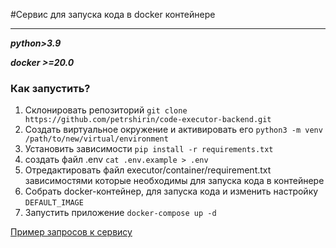 #Сервис для запуска кода в docker контейнере

-------------
***python>3.9***

***docker >=20.0***

### Как запустить?
1. Склонировать репозиторий `git clone https://github.com/petrshirin/code-executor-backend.git`
2. Создать виртуальное окружение и активировать его 
`python3 -m venv /path/to/new/virtual/environment`
3. Установить зависимости `pip install -r requirements.txt`
4. создать файл .env `cat .env.example > .env`
5. Отредактировать файл executor/container/requirement.txt 
зависимостями которые необходимы для запуска кода в контейнере
6. Собрать docker-контейнер, для запуска кода и изменить настройку `DEFAULT_IMAGE`
7. Запустить приложение `docker-compose up -d`

[Пример запросов к сервису](https://www.getpostman.com/collections/139a1f0e23ff0d41a7c2)